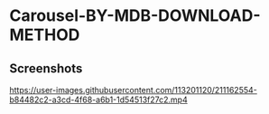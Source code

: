 # Carousel-BY-MDB-DOWNLOAD-METHOD

## Screenshots

https://user-images.githubusercontent.com/113201120/211162554-b84482c2-a3cd-4f68-a6b1-1d54513f27c2.mp4
